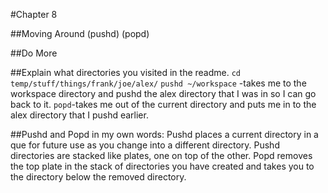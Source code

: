 #Chapter 8 

##Moving Around (pushd) (popd)

##Do More

##Explain what directories you visited in the readme.
`cd temp/stuff/things/frank/joe/alex/`
`pushd ~/workspace` -takes me to the workspace directory and pushd the 
alex directory that I was in so I can go back to it.
`popd`-takes me out of the current directory and puts me in to the alex directory
that I pushd earlier.


##Pushd and Popd in my own words:
Pushd places a current directory in a que for future use as you change into a different directory.
Pushd directories are stacked like plates, one on top of the other.  Popd removes the top plate
in the stack of directories you have created and takes you to the directory below the removed directory.


